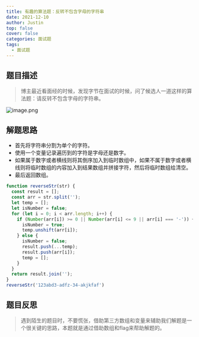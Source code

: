 ```yaml
---
title: 有趣的算法题：反转不包含字母的字符串
date: 2021-12-10
author: Justin
top: false
cover: false
categories: 面试题
tags:
  - 面试题
---
```


## 题目描述
>博主最近看面经的时候，发现字节在面试的时候，问了候选人一道这样的算法题：请反转不包含字母的字符串。

![image.png](https://img-blog.csdnimg.cn/img_convert/81c8150eac790ae7c45103377d58130b.png)

## 解题思路
* 首先将字符串分割为单个的字符。
* 使用一个变量记录遍历到的字符是字母还是数字。
* 如果属于数字或者横线则将其倒序加入到临时数组中，如果不属于数字或者横线则将临时数组的内容加入到结果数组并拼接字符，然后将临时数组给清空。
* 最后返回数组。

```js
function reverseStr(str) {
  const result = [];
  const arr = str.split('');
  let temp = [];
  let isNumber = false;
  for (let i = 0; i < arr.length; i++) {
    if (Number(arr[i]) >= 0 || Number(arr[i] <= 9 || arr[i] === '-')) {
      isNumber = true;
      temp.unshift(arr[i]);
    } else {
      isNumber = false;
      result.push(...temp);
      result.push(arr[i]);
      temp = [];
    }
  }
  return result.join('');
}
reverseStr('123abd3-adfz-34-akjkfaf')
```

## 题目反思
>遇到陌生的题目时，不要慌张，借助第三方数组和变量来辅助我们解题是一个很关键的思路，本题就是通过借助数组和flag来帮助解题的。
